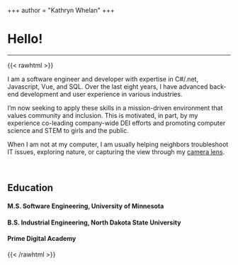 +++
author = "Kathryn Whelan"
+++

# Hello!
***

{{< rawhtml >}}
<br/>
<p>I am a software engineer and developer with expertise in C#/.net, Javascript, Vue, and SQL. Over the last eight years, I have advanced back-end development and user experience in various industries.

I’m now seeking to apply these skills in a mission-driven environment that values community and inclusion. This is motivated, in part, by my experience co-leading company-wide DEI efforts and promoting computer science and STEM to girls and the public.

When I am not at my computer, I am usually helping neighbors troubleshoot IT issues, exploring nature, or capturing the view through my <a href="https://www.kathrynwhelanphotography.com">camera lens</a>. </p>
<br/>
<h2>Education</h2>

<h4>M.S. Software Engineering, University of Minnesota</h4>
<h4>B.S. Industrial Engineering, North Dakota State University</h4>
<h4>Prime Digital Academy</h4>
{{< /rawhtml >}}

